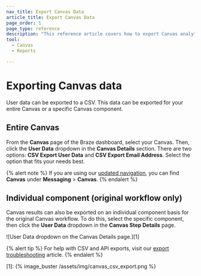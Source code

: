 ```yaml
---
nav_title: Export Canvas Data
article_title: Export Canvas Data
page_order: 1
page_type: reference
description: "This reference article covers how to export Canvas analytics."
tool: 
  - Canvas
  - Reports

---
```


# Exporting Canvas data

User data can be exported to a CSV. This data can be exported for your entire Canvas or a specific Canvas component.

## Entire Canvas

From the **Canvas** page of the Braze dashboard, select your Canvas. Then, click the **User Data** dropdown in the **Canvas Details** section. There are two options: **CSV Export User Data** and **CSV Export Email Address**. Select the option that fits your needs best.

{% alert note %}
If you are using our [updated navigation]({{site.baseurl}}/navigation/), you can find **Canvas** under **Messaging** > **Canvas**.
{% endalert %}

## Individual component (original workflow only)

Canvas results can also be exported on an individual component basis for the original Canvas workflow. To do this, select the specific component, then click the **User Data** dropdown in the **Canvas Step Details** page. 

![User Data dropdown on the Canvas Details page.][1]

{% alert tip %}
For help with CSV and API exports, visit our [export troubleshooting]({{site.baseurl}}/user_guide/data_and_analytics/export_braze_data/export_troubleshooting/) article.
{% endalert %}

[1]: {% image_buster /assets/img/canvas_csv_export.png %}
